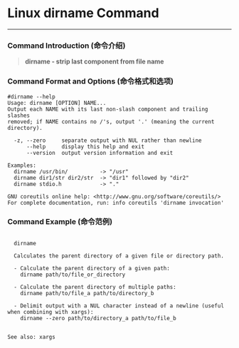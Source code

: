 # Linux dirname Command
-------------------
### Command Introduction (命令介绍)
> **dirname - strip last component from file name**
### Command Format and Options (命令格式和选项)
```
#dirname --help
Usage: dirname [OPTION] NAME...
Output each NAME with its last non-slash component and trailing slashes
removed; if NAME contains no /'s, output '.' (meaning the current directory).

  -z, --zero     separate output with NUL rather than newline
      --help     display this help and exit
      --version  output version information and exit

Examples:
  dirname /usr/bin/          -> "/usr"
  dirname dir1/str dir2/str  -> "dir1" followed by "dir2"
  dirname stdio.h            -> "."

GNU coreutils online help: <http://www.gnu.org/software/coreutils/>
For complete documentation, run: info coreutils 'dirname invocation'
```
### Command Example (命令范例)
```

  dirname

  Calculates the parent directory of a given file or directory path.

  - Calculate the parent directory of a given path:
    dirname path/to/file_or_directory

  - Calculate the parent directory of multiple paths:
    dirname path/to/file_a path/to/directory_b

  - Delimit output with a NUL character instead of a newline (useful when combining with xargs):
    dirname --zero path/to/directory_a path/to/file_b


See also: xargs


```

